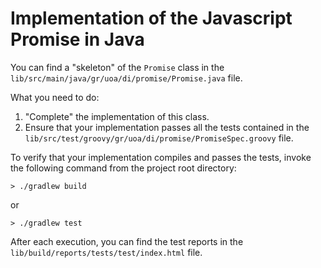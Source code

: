 # Implementation of the Javascript Promise in Java

You can find a "skeleton" of the `Promise` class in 
the `lib/src/main/java/gr/uoa/di/promise/Promise.java` file.

What you need to do:

1. "Complete" the implementation of this class.
2. Ensure that your implementation passes all the tests contained in the `lib/src/test/groovy/gr/uoa/di/promise/PromiseSpec.groovy` file.

To verify that your implementation compiles and passes the tests, invoke the following command from the project root directory:

```
> ./gradlew build
```

or 

```
> ./gradlew test
```

After each execution, you can find the test reports in the `lib/build/reports/tests/test/index.html` file.